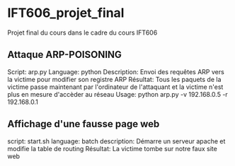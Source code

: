 # IFT606_projet_final
Projet final du cours dans le cadre du cours IFT606

## Attaque ARP-POISONING
 Script: arp.py
 Language: python
 Description: Envoi des requêtes ARP vers la victime pour modifier son registre ARP 
 Résultat: Tous les paquets de la victime passe maintenant par l'ordinateur de l'attaquant et la victime n'est plus en mesure d'accèder au réseau
 Usage: python arp.py -v 192.168.0.5 -r 192.168.0.1

## Affichage d'une fausse page web
 script: start.sh
 language: batch
 description: Démarre un serveur apache et modifie la table de routing
 Résultat: La victime tombe sur notre faux site web


